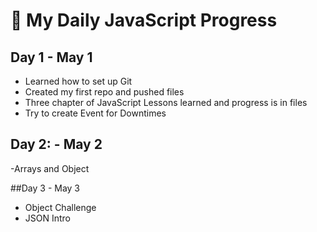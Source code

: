# 🚀 My Daily JavaScript Progress

## Day 1 - May 1
- Learned how to set up Git
- Created my first repo and pushed files
- Three chapter of JavaScript Lessons learned and progress is in files 
- Try to create Event for Downtimes

## Day 2: - May 2 
-Arrays and Object 

##Day 3 - May 3 
- Object Challenge 
- JSON Intro 